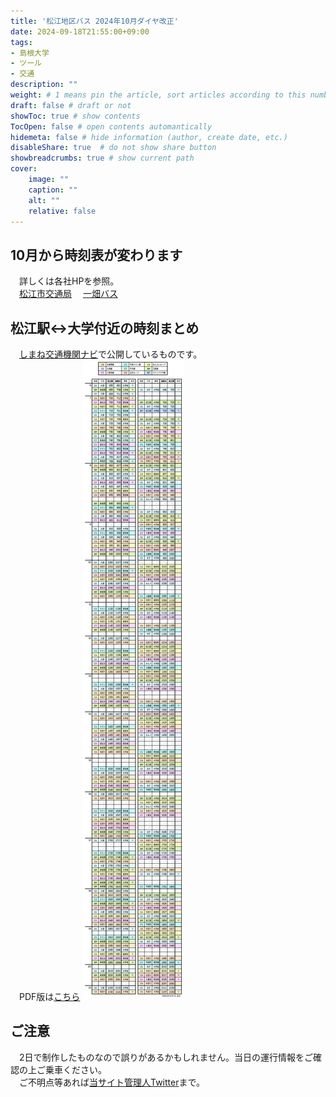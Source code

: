 ```yaml
---
title: '松江地区バス 2024年10月ダイヤ改正'
date: 2024-09-18T21:55:00+09:00
tags:
- 島根大学
- ツール
- 交通
description: ""
weight: # 1 means pin the article, sort articles according to this number
draft: false # draft or not
showToc: true # show contents
TocOpen: false # open contents automantically
hidemeta: false # hide information (author, create date, etc.)
disableShare: true	# do not show share button
showbreadcrumbs: true # show current path
cover:
    image: ""
    caption: ""
    alt: ""
    relative: false
---
```


## 10月から時刻表が変わります
　詳しくは各社HPを参照。  
　[松江市交通局](https://matsue-bus.jp/r61001schedule_change)　
[一畑バス](https://bus.ichibata.co.jp/m_news/%e3%80%90%e9%87%8d%e8%a6%81%e3%80%91%e4%bb%a4%e5%92%8c6%e5%b9%b410%e6%9c%881%e6%97%a5%e6%94%b9%e6%ad%a3%e3%80%80%e6%9d%be%e6%b1%9f%e7%ae%a1%e5%86%85%e8%b7%af%e7%b7%9a%e3%83%90%e3%82%b9%e3%83%80/)

## 松江駅↔大学付近の時刻まとめ
　[しまね交通機関ナビ](https://sunsun.earth/univ/shimanavi/)で公開しているものです。  
　PDF版は[こちら](timetable202410.pdf)
![](timetable202410.png)

## ご注意
　2日で制作したものなので誤りがあるかもしれません。当日の運行情報をご確認の上ご乗車ください。  
　ご不明点等あれば[当サイト管理人Twitter](https://x.com/s_kaziko)まで。
